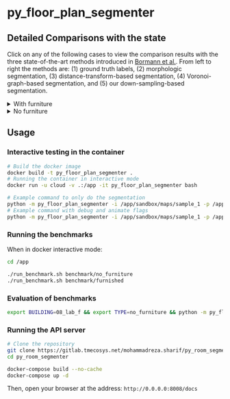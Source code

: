 # py_floor_plan_segmenter


## Detailed Comparisons with the state

Click on any of the following cases to view the comparison results with the three state-of-the-art methods introduced in [Bormann et al.](https://ieeexplore.ieee.org/document/7487234). From left to right the methods are: (1) ground truth labels, (2) morphologic segmentation, (3) distance-transform-based segmentation, (4) Voronoi-graph-based segmentation, and (5) our down-sampling-based segmentation.

<details><summary>With furniture</summary>
<p>
![](sandbox/results/furnished.png)
</p>
</details>

<details><summary>No furniture</summary>
<p>
![](sandbox/results/no_furniture.png)
</p>
</details>

## Usage

### Interactive testing in the container

```bash
# Build the docker image
docker build -t py_floor_plan_segmenter .
# Running the container in interactive mode
docker run -u cloud -v .:/app -it py_floor_plan_segmenter bash

# Example command to only do the segmentation
python -m py_floor_plan_segmenter -i /app/sandbox/maps/sample_1 -p /app/sandbox/out
# Example command with debug and animate flags
python -m py_floor_plan_segmenter -i /app/sandbox/maps/sample_1 -p /app/sandbox/out --debug --animate
```

### Running the benchmarks

When in docker interactive mode:

```bash
cd /app

./run_benchmark.sh benchmark/no_furniture 
./run_benchmark.sh benchmark/furnished
```

### Evaluation of benchmarks

```bash
export BUILDING=08_lab_f && export TYPE=no_furniture && python -m py_floor_plan_segmenter.evaluate -i sandbox/out/benchmark/$TYPE/$BUILDING/sigma=1.0,0.5 -p sandbox/eval/$TYPE -g sandbox/maps/benchmark/groundtruth/$BUILDING
```

### Running the API server

```bash
# Clone the repository
git clone https://gitlab.tmecosys.net/mohammadreza.sharif/py_room_segmenter
cd py_room_segmenter

docker-compose build --no-cache
docker-compose up -d
```

Then, open your browser at the address: `http://0.0.0.0:8008/docs`
